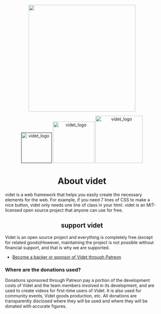 <p align="center"><a href="https://videt.xyz" target="_blank" rel="noopener noreferrer"><img width="350" src="http://videt.xyz/images/videt_dev_logo.png"></a></p>
<p align="center">
   <a href="" target="_blank" rel="noopener noreferrer"><img width="100" src="https://img.shields.io/apm/l/vim-mode?" alt="videt_logo"></a>
   <a href="https://discord.gg/CQEYPHUEVn" target="_blank" rel="noopener noreferrer"><img width="136" src="https://img.shields.io/discord/849937552400056320?color=%235865F2&label=Discord" alt="videt_logo"></a>
   <a href="https://discord.gg/CQEYPHUEVn" target="_blank" rel="noopener noreferrer"><img width="155" src="https://img.shields.io/badge/Version-Alpha%200.0.1-brightgreen" alt="videt_logo"></a>
</p>
 
<h1 align="center">About videt</h1>
videt is a web framework that helps you easily create the necessary elements for the web.
For example, if you need 7 lines of CSS to make a nice button, videt only needs one line of class in your html.
videt is an MIT-licensed open source project that anyone can use for free.
<h2 align="center">support videt</h2>
Videt is an open source project and everything is completely free.(except for related goods)However, maintaining the project is not possible without financial support, and that is why we are supported.

> 

- [Become a backer or sponsor of Videt through Patreon](https://www.patreon.com/leeminjun?fan_landing=true)


### Where are the donations used?
Donations sponsored through Patreon pay a portion of the development costs of Videt and the team members involved in its development, and are used to create videos for first-time users of Videt. It is also used for community events, Videt goods production, etc. All donations are transparently disclosed where they will be used and where they will be donated with accurate figures.

